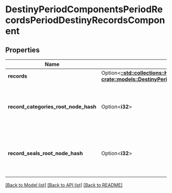 # DestinyPeriodComponentsPeriodRecordsPeriodDestinyRecordsComponent

## Properties

Name | Type | Description | Notes
------------ | ------------- | ------------- | -------------
**records** | Option<[**::std::collections::HashMap<String, crate::models::DestinyPeriodComponentsPeriodRecordsPeriodDestinyRecordComponent>**](Destiny.Components.Records.DestinyRecordComponent.md)> |  | [optional]
**record_categories_root_node_hash** | Option<**i32**> | The hash for the root presentation node definition of Triumph categories. | [optional]
**record_seals_root_node_hash** | Option<**i32**> | The hash for the root presentation node definition of Triumph Seals. | [optional]

[[Back to Model list]](../README.md#documentation-for-models) [[Back to API list]](../README.md#documentation-for-api-endpoints) [[Back to README]](../README.md)


